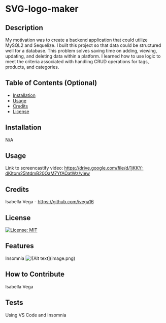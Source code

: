 # SVG-logo-maker

## Description

My motivation was to create a backend application that could utilize MySQL2 and Sequelize. I built this project so that data could be structured well for a database. This problem solves saving time on adding, viewing, updating, and deleting data within a platform. I learned how to use logic to meet the criteria associated with handling CRUD operations for tags, products, and categories. 

## Table of Contents (Optional)

- [Installation](#installation)
- [Usage](#usage)
- [Credits](#credits)
- [License](#license)

## Installation

N/A

## Usage

Link to screencastify video: https://drive.google.com/file/d/1jKKY-dKltom25htdmB20OaM7YfAOatWz/view

## Credits

Isabella Vega - https://github.com/ivega16

## License

[![License: MIT](https://img.shields.io/badge/License-MIT-yellow.svg)](https://opensource.org/licenses/MIT)


## Features

Insomnia
![!\[Alt text\](image.png)](<images/Screenshot 2023-11-30 at 10.05.07 PM.png>)


## How to Contribute

Isabella Vega

## Tests

Using VS Code and Insomnia
